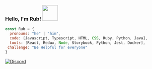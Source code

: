 ### Hello, I'm Rub! <img src="https://media.giphy.com/media/Ogft3GVOeMk7wp4Yky/giphy.gif" width="50"></h2>

```javascript
const Rub = {
  pronouns: "he" | "him",
  code: [Javascript, Typescript, HTML, CSS, Ruby, Python, Java],
  tools: [React, Redux, Node, Storybook, Python, Jest, Docker],
 challenge: "Be Helpful for everyone"
}
```
<a href="https://discord.com/users/696988079352709140"><img src="https://lanyard.cnrad.dev/api/696988079352709140?borderRadius=20px&bg=00000000" alt="Discord" /></a>
